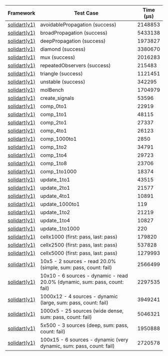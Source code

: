 | Framework | Test Case | Time (μs) |
| --- | --- | --- |
| [solidart(v1)](https://github.com/nank1ro/solidart) | avoidablePropagation (success) | 2148853 |
| [solidart(v1)](https://github.com/nank1ro/solidart) | broadPropagation (success) | 5433138 |
| [solidart(v1)](https://github.com/nank1ro/solidart) | deepPropagation (success) | 1973827 |
| [solidart(v1)](https://github.com/nank1ro/solidart) | diamond (success) | 3380670 |
| [solidart(v1)](https://github.com/nank1ro/solidart) | mux (success) | 2016283 |
| [solidart(v1)](https://github.com/nank1ro/solidart) | repeatedObservers (success) | 215483 |
| [solidart(v1)](https://github.com/nank1ro/solidart) | triangle (success) | 1121451 |
| [solidart(v1)](https://github.com/nank1ro/solidart) | unstable (success) | 342295 |
| [solidart(v1)](https://github.com/nank1ro/solidart) | molBench | 1704979 |
| [solidart(v1)](https://github.com/nank1ro/solidart) | create_signals | 53596 |
| [solidart(v1)](https://github.com/nank1ro/solidart) | comp_0to1 | 22919 |
| [solidart(v1)](https://github.com/nank1ro/solidart) | comp_1to1 | 48115 |
| [solidart(v1)](https://github.com/nank1ro/solidart) | comp_2to1 | 27337 |
| [solidart(v1)](https://github.com/nank1ro/solidart) | comp_4to1 | 26123 |
| [solidart(v1)](https://github.com/nank1ro/solidart) | comp_1000to1 | 2850 |
| [solidart(v1)](https://github.com/nank1ro/solidart) | comp_1to2 | 34791 |
| [solidart(v1)](https://github.com/nank1ro/solidart) | comp_1to4 | 29723 |
| [solidart(v1)](https://github.com/nank1ro/solidart) | comp_1to8 | 23706 |
| [solidart(v1)](https://github.com/nank1ro/solidart) | comp_1to1000 | 18374 |
| [solidart(v1)](https://github.com/nank1ro/solidart) | update_1to1 | 43515 |
| [solidart(v1)](https://github.com/nank1ro/solidart) | update_2to1 | 21577 |
| [solidart(v1)](https://github.com/nank1ro/solidart) | update_4to1 | 10891 |
| [solidart(v1)](https://github.com/nank1ro/solidart) | update_1000to1 | 119 |
| [solidart(v1)](https://github.com/nank1ro/solidart) | update_1to2 | 21219 |
| [solidart(v1)](https://github.com/nank1ro/solidart) | update_1to4 | 10827 |
| [solidart(v1)](https://github.com/nank1ro/solidart) | update_1to1000 | 220 |
| [solidart(v1)](https://github.com/nank1ro/solidart) | cellx1000 (first: pass, last: pass) | 179820 |
| [solidart(v1)](https://github.com/nank1ro/solidart) | cellx2500 (first: pass, last: pass) | 537828 |
| [solidart(v1)](https://github.com/nank1ro/solidart) | cellx5000 (first: pass, last: pass) | 1279993 |
| [solidart(v1)](https://github.com/nank1ro/solidart) | 10x5 - 2 sources - read 20.0% (simple, sum: pass, count: fail) | 2566499 |
| [solidart(v1)](https://github.com/nank1ro/solidart) | 10x10 - 6 sources - dynamic - read 20.0% (dynamic, sum: pass, count: fail) | 2297535 |
| [solidart(v1)](https://github.com/nank1ro/solidart) | 1000x12 - 4 sources - dynamic (large, sum: pass, count: fail) | 3949241 |
| [solidart(v1)](https://github.com/nank1ro/solidart) | 1000x5 - 25 sources (wide dense, sum: pass, count: fail) | 5046321 |
| [solidart(v1)](https://github.com/nank1ro/solidart) | 5x500 - 3 sources (deep, sum: pass, count: fail) | 1950888 |
| [solidart(v1)](https://github.com/nank1ro/solidart) | 100x15 - 6 sources - dynamic (very dynamic, sum: pass, count: fail) | 2720578 |
